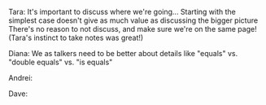 Tara:
    It's important to discuss where we're going...
    Starting with the simplest case doesn't give as much value as discussing the bigger picture
    There's no reason to not discuss, and make sure we're on the same page!
    (Tara's instinct to take notes was great!)

Diana:
    We as talkers need to be better about details like "equals" vs. "double equals" vs. "is equals"
    

Andrei:


Dave: